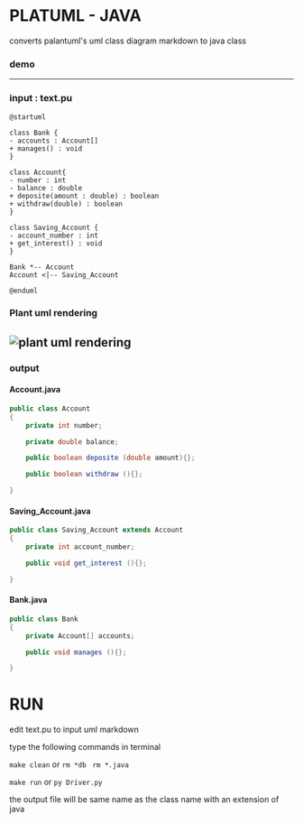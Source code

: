 # PLATUML - JAVA

converts palantuml's uml class diagram markdown to java class

### demo

---
### input : text.pu
```
@startuml

class Bank {
- accounts : Account[]
+ manages() : void
}

class Account{
- number : int
- balance : double
+ deposite(amount : double) : boolean
+ withdraw(double) : boolean
}

class Saving_Account {
- account_number : int
+ get_interest() : void
}

Bank *-- Account
Account <|-- Saving_Account

@enduml
```

### Plant uml rendering

![plant uml rendering](https://imgur.com/6XwYU0k.png)
---

### output

#### **Account.java**
```java
public class Account
{
	private int number;

	private double balance;

	public boolean deposite (double amount){};

	public boolean withdraw (){};

}
```
#### **Saving_Account.java**
```java
public class Saving_Account extends Account
{
	private int account_number;

	public void get_interest (){};

}
```
#### **Bank.java**
```java
public class Bank
{
	private Account[] accounts;

	public void manages (){};

}
```

# RUN
edit text.pu to input uml markdown

type the following commands in terminal

`make clean` or `rm *db ` `rm *.java`

`make run` or `py Driver.py`


the output file will be same name as the class name with an extension of java
